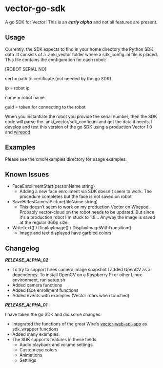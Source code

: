 # vector-go-sdk

A go SDK for Vector! This is an ***early alpha*** and not all features are present.  

## Usage

Currently. the SDK expects to find in your home directory the Python SDK data.
It consists of a .anki_vector folder where a sdk_config.ini file is placed. This file contains the configuration for each robot:

[ROBOT SERIAL NO]

cert = path to certificate (not needed by the go SDK)

ip = robot ip

name = robot name

guid = token for connecting to the robot

When you instantiate the robot you provide the serial number, then the SDK code will parse the .anki_vector/sdk_config.ini and get the data it needs.
I develop and test this version of the go SDK using a production Vector 1.0 and [wirepod](https://github.com/kercre123/wire-pod)

## Examples

Please see the cmd/examples directory for usage examples.

## Known Issues

- FaceEnrollmentStart(personName string)
  - Adding a new face enrollment via SDK doesn't seem to work. The procedure completes but the face is not saved on robot
- SaveHiResCameraPicture(fileName string) 
  - This doesn't seem to work on my production Vector on Wirepod. Probably vector-cloud on the robot needs to be updated. But since it's a production robot I'm stuck to 1.8...
    Anyway the image is saved at the regular 360p size.
- WriteText() / DisplayImage() / DisplayImageWithTransition()
  - Image and text displayed have garbled colors 

## Changelog 

***RELEASE_ALPHA_02***

- To try to support hires camera image snapshot I added OpenCV as a dependency. To install OpenCV on a Raspberry Pi or other Linux environment, run setup.sh
- Added camera functions
- Added face enrollment functions
- Added events with examples (Vector roars when touched)

***RELEASE_ALPHA_01***

I have taken the go SDK and did some changes.
- Integrated the functions of the great Wire's [vector-web-api-app](https://github.com/kercre123/vector-web-api-app) as sdk_wrapper functions
- Added many examples:
- The SDK supports features in these fields: 
  - Audio playback and volume settings
  - Custom eye colors
  - Animations
  - Settings
